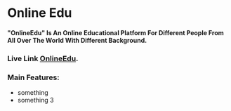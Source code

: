 # Online Edu
#### "OnlineEdu" Is An Online Educational Platform For Different People From All Over The World With Different Background.

### Live Link [OnlineEdu](https://online-edu-bd.netlify.app/).

### Main Features:

- something
- something 3